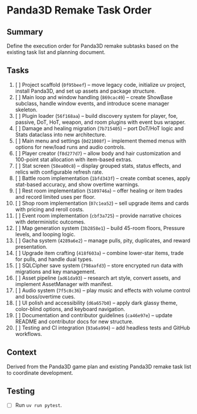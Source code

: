 # Panda3D Remake Task Order

## Summary
Define the execution order for Panda3D remake subtasks based on the existing task list and planning document.

## Tasks
1. [ ] Project scaffold (`0f95beef`) – move legacy code, initialize uv project, install Panda3D, and set up assets and package structure.
2. [ ] Main loop and window handling (`869cac49`) – create ShowBase subclass, handle window events, and introduce scene manager skeleton.
3. [ ] Plugin loader (`56f168aa`) – build discovery system for player, foe, passive, DoT, HoT, weapon, and room plugins with event bus wrapper.
4. [ ] Damage and healing migration (`7b715405`) – port DoT/HoT logic and Stats dataclass into new architecture.
5. [ ] Main menu and settings (`0d21008f`) – implement themed menus with options for new/load runs and audio controls.
6. [ ] Player creator (`f8d277d7`) – allow body and hair customization and 100-point stat allocation with item-based extras.
7. [ ] Stat screen (`58ea00c8`) – display grouped stats, status effects, and relics with configurable refresh rate.
8. [ ] Battle room implementation (`1bfd343f`) – create combat scenes, apply stat-based accuracy, and show overtime warnings.
9. [ ] Rest room implementation (`5109746a`) – offer healing or item trades and record limited uses per floor.
10. [ ] Shop room implementation (`07c1ea52`) – sell upgrade items and cards with pricing and reroll costs.
11. [ ] Event room implementation (`cbf3a725`) – provide narrative choices with deterministic outcomes.
12. [ ] Map generation system (`3b2858e1`) – build 45-room floors, Pressure levels, and looping logic.
13. [ ] Gacha system (`4289a6e2`) – manage pulls, pity, duplicates, and reward presentation.
14. [ ] Upgrade item crafting (`418f603a`) – combine lower-star items, trade for pulls, and handle dual types.
15. [ ] SQLCipher save system (`798aafd3`) – store encrypted run data with migrations and key management.
16. [ ] Asset pipeline (`ad61da93`) – research art style, convert assets, and implement AssetManager with manifest.
17. [ ] Audio system (`7f5c8c36`) – play music and effects with volume control and boss/overtime cues.
18. [ ] UI polish and accessibility (`d6a657b0`) – apply dark glassy theme, color-blind options, and keyboard navigation.
19. [ ] Documentation and contributor guidelines (`ca46e97e`) – update README and contributor docs for new structure.
20. [ ] Testing and CI integration (`93a6a994`) – add headless tests and GitHub workflows.

## Context
Derived from the Panda3D game plan and existing Panda3D remake task list to coordinate development.

## Testing
- [ ] Run `uv run pytest`.
